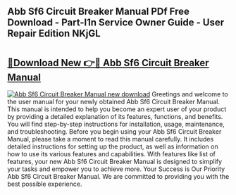 ## Abb Sf6 Circuit Breaker Manual PDf Free Download - Part-I1n Service Owner Guide - User Repair Edition NKjGL

# <h2><a href="http://bc38286.oget.top/?id=Abb+Sf6+Circuit+Breaker+Manual">🔗Download New 👉🔴 Abb Sf6 Circuit Breaker Manual</a></h2>

[![Abb Sf6 Circuit Breaker Manual new download](https://i.imgur.com/5g1atiW.png)](http://bc38286.oget.top/?id=Abb+Sf6+Circuit+Breaker+Manual)
Greetings and welcome to the user manual for your newly obtained Abb Sf6 Circuit Breaker Manual. This manual is intended to help you become an expert user of your product by providing a detailed explanation of its features, functions, and benefits. You will find step-by-step instructions for installation, usage, maintenance, and troubleshooting. Before you begin using your Abb Sf6 Circuit Breaker Manual, please take a moment to read this manual carefully. It includes detailed instructions for setting up the product, as well as information on how to use its various features and capabilities. With features like list of features, your new Abb Sf6 Circuit Breaker Manual is designed to simplify your tasks and empower you to achieve more. Your Success is Our Priority Abb Sf6 Circuit Breaker Manual. We are committed to providing you with the best possible experience.
